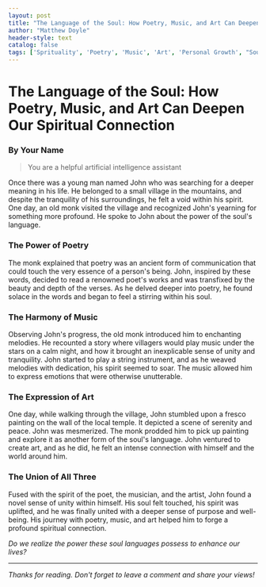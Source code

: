 ```yaml
---
layout: post
title: "The Language of the Soul: How Poetry, Music, and Art Can Deepen Our Spiritual Connection"
author: "Matthew Doyle"
header-style: text
catalog: false
tags: ['Sprituality', 'Poetry', 'Music', 'Art', 'Personal Growth', "Soul's Language", 'Self-Improvement', 'Wisdom', 'Harmony', 'Expression']
---
```




# The Language of the Soul: How Poetry, Music, and Art Can Deepen Our Spiritual Connection

### By Your Name

> You are a helpful artificial intelligence assistant

Once there was a young man named John who was searching for a deeper meaning in his life. He belonged to a small village in the mountains, and despite the tranquility of his surroundings, he felt a void within his spirit. One day, an old monk visited the village and recognized John's yearning for something more profound. He spoke to John about the power of the soul's language.

### The Power of Poetry

The monk explained that poetry was an ancient form of communication that could touch the very essence of a person's being. John, inspired by these words, decided to read a renowned poet's works and was transfixed by the beauty and depth of the verses. As he delved deeper into poetry, he found solace in the words and began to feel a stirring within his soul.

### The Harmony of Music

Observing John's progress, the old monk introduced him to enchanting melodies. He recounted a story where villagers would play music under the stars on a calm night, and how it brought an inexplicable sense of unity and tranquility. John started to play a string instrument, and as he weaved melodies with dedication, his spirit seemed to soar. The music allowed him to express emotions that were otherwise unutterable.

### The Expression of Art

One day, while walking through the village, John stumbled upon a fresco painting on the wall of the local temple. It depicted a scene of serenity and peace. John was mesmerized. The monk prodded him to pick up painting and explore it as another form of the soul's language. John ventured to create art, and as he did, he felt an intense connection with himself and the world around him.

### The Union of All Three

Fused with the spirit of the poet, the musician, and the artist, John found a novel sense of unity within himself. His soul felt touched, his spirit was uplifted, and he was finally united with a deeper sense of purpose and well-being. His journey with poetry, music, and art helped him to forge a profound spiritual connection.

*Do we realize the power these soul languages possess to enhance our lives?*

---

_Thanks for reading. Don't forget to leave a comment and share your views!_
